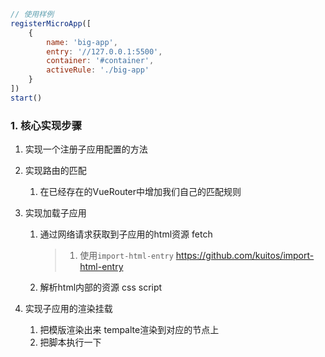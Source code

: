 ```js
// 使用样例
registerMicroApp([
    {
        name: 'big-app',
        entry: '//127.0.0.1:5500',
        container: '#container',
        activeRule: './big-app'
    }
])
start()
```

### 1. 核心实现步骤

1. 实现一个注册子应用配置的方法

2. 实现路由的匹配
    1. 在已经存在的VueRouter中增加我们自己的匹配规则

3. 实现加载子应用
    1. 通过网络请求获取到子应用的html资源 fetch
        > 1. 使用`import-html-entry` https://github.com/kuitos/import-html-entry
    2. 解析html内部的资源 css script
    
4. 实现子应用的渲染挂载
    1. 把模版渲染出来 tempalte渲染到对应的节点上
    2. 把脚本执行一下

